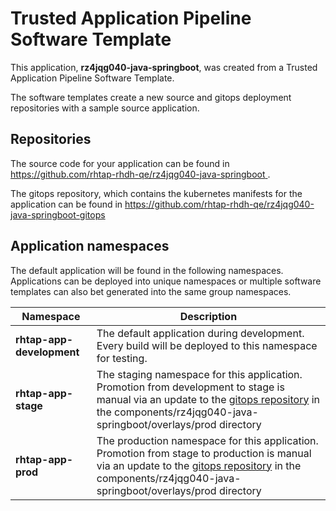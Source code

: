 # Trusted Application Pipeline Software Template

This application, **rz4jqg040-java-springboot**, was created from a Trusted Application Pipeline Software Template.

The software templates create a new source and gitops deployment repositories with a sample source application. 

## Repositories

The source code for your application can be found in [https://github.com/rhtap-rhdh-qe/rz4jqg040-java-springboot ](https://github.com/rhtap-rhdh-qe/rz4jqg040-java-springboot ).
 
The gitops repository, which contains the kubernetes manifests for the application can be found in 
[https://github.com/rhtap-rhdh-qe/rz4jqg040-java-springboot-gitops ](https://github.com/rhtap-rhdh-qe/rz4jqg040-java-springboot-gitops ) 

## Application namespaces 

The default application will be found in the following namespaces. Applications can be deployed into unique namespaces or multiple software templates can also bet generated into the same group namespaces.  

|  Namespace   |  Description   |  
| -------- | -------- |   
| **rhtap-app-development** | The default application during development. Every build will be deployed to this namespace for testing. | 
| **rhtap-app-stage** | The staging namespace for this application. Promotion from development to stage is manual via an update to the [gitops repository](https://github.com/rhtap-rhdh-qe/rz4jqg040-java-springboot-gitops ) in the components/rz4jqg040-java-springboot/overlays/prod directory |  
| **rhtap-app-prod** | The production namespace for this application. Promotion from stage to production is manual via an update to the [gitops repository](https://github.com/rhtap-rhdh-qe/rz4jqg040-java-springboot-gitops ) in the components/rz4jqg040-java-springboot/overlays/prod directory | 